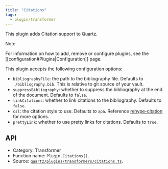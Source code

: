 ```yaml
---
title: "Citations"
tags:
  - plugin/transformer
---
```


This plugin adds Citation support to Quartz.

> [!note]
> For information on how to add, remove or configure plugins, see the [[configuration#Plugins|Configuration]] page.

This plugin accepts the following configuration options:

- `bibliographyFile`: the path to the bibliography file. Defaults to `./bibliography.bib`. This is relative to git source of your vault.
- `suppressBibliography`: whether to suppress the bibliography at the end of the document. Defaults to `false`.
- `linkCitations`: whether to link citations to the bibliography. Defaults to `false`.
- `csl`: the citation style to use. Defaults to `apa`. Reference [rehype-citation](https://rehype-citation.netlify.app/custom-csl) for more options.
- `prettyLink`: whether to use pretty links for citations. Defaults to `true`.

## API

- Category: Transformer
- Function name: `Plugin.Citations()`.
- Source: [`quartz/plugins/transformers/citations.ts`](https://github.com/jackyzha0/quartz/blob/v4/quartz/plugins/transformers/citations.ts).
